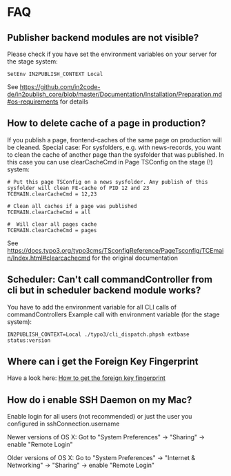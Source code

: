 FAQ
===

Publisher backend modules are not visible?
------------------------------------------

Please check if you have set the environment variables on your server for the stage system:

```
SetEnv IN2PUBLISH_CONTEXT Local
```

See https://github.com/in2code-de/in2publish_core/blob/master/Documentation/Installation/Preparation.md#os-requirements
for details

How to delete cache of a page in production?
--------------------------------------------

If you publish a page, frontend-caches of the same page on production will be cleaned.
Special case: For sysfolders, e.g. with news-records, you  want to clean the cache of another page than the sysfolder
that was published. In this case you can use clearCacheCmd in Page TSConfig on the stage (!) system:

    # Put this page TSConfig on a news sysfolder. Any publish of this sysfolder will clean FE-cache of PID 12 and 23
    TCEMAIN.clearCacheCmd = 12,23

    # Clean all caches if a page was published
    TCEMAIN.clearCacheCmd = all

    #  Will clear all pages cache
    TCEMAIN.clearCacheCmd = pages

See https://docs.typo3.org/typo3cms/TSconfigReference/PageTsconfig/TCEmain/Index.html#clearcachecmd for the original
documentation

Scheduler: Can't call commandController from cli but in scheduler backend module works?
---------------------------------------------------------------------------------------

You have to add the environment variable for all CLI calls of commandControllers
Example call with environment variable (for the stage system):

    IN2PUBLISH_CONTEXT=Local ./typo3/cli_dispatch.phpsh extbase status:version

Where can i get the Foreign Key Fingerprint
-------------------------------------------

Have a look here: [How to get the foreign key fingerprint](Installation/Configuration/LocalConfiguration.md#how-to-get-the-foreign-key-fingerprint) 

How do i enable SSH Daemon on my Mac?
-------------------------------------

Enable login for all users (not recommended) or just the user you configured in sshConnection.username

Newer versions of OS X:
Got to "System Preferences" -> "Sharing" -> enable "Remote Login"

Older versions of OS X:
Go to "System Preferences" -> "Internet & Networking" -> "Sharing" -> enable "Remote Login"
